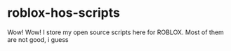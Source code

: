 # roblox-hos-scripts
Wow!
Wow! I store my open source scripts here for ROBLOX.
Most of them are not good, i guess
